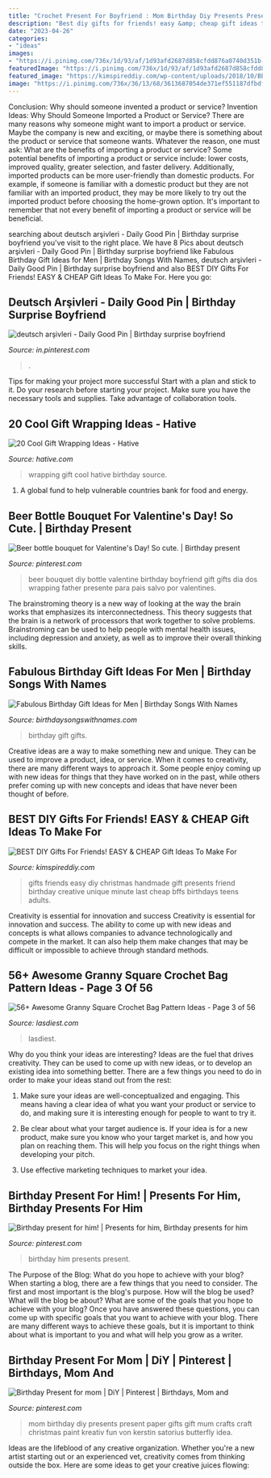 ```yaml
---
title: "Crochet Present For Boyfriend : Mom Birthday Diy Presents Present Paper Gifts Gift Mum Crafts Craft Christmas Paint Kreativ Fun Von Kerstin Satorius Butterfly Idea"
description: "Best diy gifts for friends! easy &amp; cheap gift ideas to make for"
date: "2023-04-26"
categories:
- "ideas"
images:
- "https://i.pinimg.com/736x/1d/93/af/1d93afd2687d858cfdd876a0740d351b--birthday-presents-for-him-birthday-gifts.jpg"
featuredImage: "https://i.pinimg.com/736x/1d/93/af/1d93afd2687d858cfdd876a0740d351b--birthday-presents-for-him-birthday-gifts.jpg"
featured_image: "https://kimspireddiy.com/wp-content/uploads/2018/10/BEST-DIY-Gifts-For-Friends-EASY-and-CHEAP-Gift-Ideas-To-Make-For-Birthdays-Christmas-Gifts-Creative-and-Unique-Presents-That-Are-Cute-Last-Minute-Handmade-Ideas-BFFs-Teens-8.jpg"
image: "https://i.pinimg.com/736x/36/13/68/3613687054de371ef551187dfbdf953f.jpg"
---
```



Conclusion: Why should someone invented a product or service?
Invention Ideas: Why Should Someone Imported a Product or Service?
There are many reasons why someone might want to import a product or service. Maybe the company is new and exciting, or maybe there is something about the product or service that someone wants. Whatever the reason, one must ask: What are the benefits of importing a product or service? 
Some potential benefits of importing a product or service include: lower costs, improved quality, greater selection, and faster delivery. Additionally, imported products can be more user-friendly than domestic products. For example, if someone is familiar with a domestic product but they are not familiar with an imported product, they may be more likely to try out the imported product before choosing the home-grown option. 
It's important to remember that not every benefit of importing a product or service will be beneficial.

	

		
searching about deutsch arşivleri - Daily Good Pin | Birthday surprise boyfriend you've visit to the right place. We have 8 Pics about deutsch arşivleri - Daily Good Pin | Birthday surprise boyfriend like Fabulous Birthday Gift Ideas for Men | Birthday Songs With Names, deutsch arşivleri - Daily Good Pin | Birthday surprise boyfriend and also BEST DIY Gifts For Friends! EASY &amp; CHEAP Gift Ideas To Make For. Here you go:
		
    
## Deutsch Arşivleri - Daily Good Pin | Birthday Surprise Boyfriend

<img loading=lazy src="https://i.pinimg.com/736x/36/13/68/3613687054de371ef551187dfbdf953f.jpg" onerror="this.onerror=null;this.src='https://tse1.mm.bing.net/th?id=OIP.Beb2-GcdDhA7woVE4n_sLQHaNx&amp;pid=15.1';" alt="deutsch arşivleri - Daily Good Pin | Birthday surprise boyfriend">

_Source: in.pinterest.com_

>. 

	

Tips for making your project more successful
Start with a plan and stick to it.
Do your research before starting your project.
Make sure you have the necessary tools and supplies.
Take advantage of collaboration tools.

    
## 20 Cool Gift Wrapping Ideas - Hative

<img loading=lazy src="http://hative.com/wp-content/uploads/2014/10/gift-wrapping-ideas/4-cool-gift-wrapping-ideas.jpg" onerror="this.onerror=null;this.src='https://tse2.mm.bing.net/th?id=OIP.DM290G5GGwFg2ZJmXLjxnAHaLH&amp;pid=15.1';" alt="20 Cool Gift Wrapping Ideas - Hative">

_Source: hative.com_

>wrapping gift cool hative birthday source. 

	

1. A global fund to help vulnerable countries bank for food and energy.

    
## Beer Bottle Bouquet For Valentine&#039;s Day! So Cute. | Birthday Present

<img loading=lazy src="https://i.pinimg.com/736x/d7/ec/0f/d7ec0f34b326f0e1ce0287e15589a65d--beer-bouquet-wrapping-ideas.jpg" onerror="this.onerror=null;this.src='https://tse1.mm.bing.net/th?id=OIP.zqF07eL9LBiva2dCSNOB_gHaJ3&amp;pid=15.1';" alt="Beer bottle bouquet for Valentine&#039;s Day! So cute. | Birthday present">

_Source: pinterest.com_

>beer bouquet diy bottle valentine birthday boyfriend gift gifts dia dos wrapping father presente para pais salvo por valentines. 

	

The brainstroming theory is a new way of looking at the way the brain works that emphasizes its interconnectedness. This theory suggests that the brain is a network of processors that work together to solve problems. Brainstroming can be used to help people with mental health issues, including depression and anxiety, as well as to improve their overall thinking skills.

    
## Fabulous Birthday Gift Ideas For Men | Birthday Songs With Names

<img loading=lazy src="https://birthdaysongswithnames.com/wp-content/uploads/2014/07/Personalized-Birthday-Gifts-For-Men.jpg" onerror="this.onerror=null;this.src='https://tse4.mm.bing.net/th?id=OIP.QMnWMRnIcaaLRCyzQwFeHgHaEo&amp;pid=15.1';" alt="Fabulous Birthday Gift Ideas for Men | Birthday Songs With Names">

_Source: birthdaysongswithnames.com_

>birthday gift gifts. 

	

Creative ideas are a way to make something new and unique. They can be used to improve a product, idea, or service. When it comes to creativity, there are many different ways to approach it. Some people enjoy coming up with new ideas for things that they have worked on in the past, while others prefer coming up with new concepts and ideas that have never been thought of before.

    
## BEST DIY Gifts For Friends! EASY &amp; CHEAP Gift Ideas To Make For

<img loading=lazy src="https://kimspireddiy.com/wp-content/uploads/2018/10/BEST-DIY-Gifts-For-Friends-EASY-and-CHEAP-Gift-Ideas-To-Make-For-Birthdays-Christmas-Gifts-Creative-and-Unique-Presents-That-Are-Cute-Last-Minute-Handmade-Ideas-BFFs-Teens-8.jpg" onerror="this.onerror=null;this.src='https://tse2.mm.bing.net/th?id=OIP.k5926199AfVMNOe558M1XwHaLH&amp;pid=15.1';" alt="BEST DIY Gifts For Friends! EASY &amp; CHEAP Gift Ideas To Make For">

_Source: kimspireddiy.com_

>gifts friends easy diy christmas handmade gift presents friend birthday creative unique minute last cheap bffs birthdays teens adults. 

	

Creativity is essential for innovation and success
Creativity is essential for innovation and success. The ability to come up with new ideas and concepts is what allows companies to advance technologically and compete in the market. It can also help them make changes that may be difficult or impossible to achieve through standard methods.

    
## 56+ Awesome Granny Square Crochet Bag Pattern Ideas - Page 3 Of 56

<img loading=lazy src="https://www.lasdiest.com/wp-content/uploads/2019/05/0dcf5ac22c458cd47d833d3cb3501a9e-granny-square-bag-granny-squares-e1557534075707.jpg" onerror="this.onerror=null;this.src='https://tse3.mm.bing.net/th?id=OIP.RZCGq79dl0PCQF50f_FnSwAAAA&amp;pid=15.1';" alt="56+ Awesome Granny Square Crochet Bag Pattern Ideas - Page 3 of 56">

_Source: lasdiest.com_

>lasdiest. 

	

Why do you think your ideas are interesting?
Ideas are the fuel that drives creativity. They can be used to come up with new ideas, or to develop an existing idea into something better. There are a few things you need to do in order to make your ideas stand out from the rest:
1. Make sure your ideas are well-conceptualized and engaging. This means having a clear idea of what you want your product or service to do, and making sure it is interesting enough for people to want to try it.

2. Be clear about what your target audience is. If your idea is for a new product, make sure you know who your target market is, and how you plan on reaching them. This will help you focus on the right things when developing your pitch.

3. Use effective marketing techniques to market your idea.

    
## Birthday Present For Him! | Presents For Him, Birthday Presents For Him

<img loading=lazy src="https://i.pinimg.com/736x/1d/93/af/1d93afd2687d858cfdd876a0740d351b--birthday-presents-for-him-birthday-gifts.jpg" onerror="this.onerror=null;this.src='https://tse1.mm.bing.net/th?id=OIP.32xZJv2TvR_zHKLPtA74UgHaJ3&amp;pid=15.1';" alt="Birthday present for him! | Presents for him, Birthday presents for him">

_Source: pinterest.com_

>birthday him presents present. 

	

The Purpose of the Blog: What do you hope to achieve with your blog?
When starting a blog, there are a few things that you need to consider. The first and most important is the blog's purpose. How will the blog be used? What will the blog be about? What are some of the goals that you hope to achieve with your blog? Once you have answered these questions, you can come up with specific goals that you want to achieve with your blog. There are many different ways to achieve these goals, but it is important to think about what is important to you and what will help you grow as a writer.

    
## Birthday Present For Mom | DiY | Pinterest | Birthdays, Mom And

<img loading=lazy src="https://s-media-cache-ak0.pinimg.com/736x/02/8e/63/028e637687c0885f73ef5eda8bf76101.jpg" onerror="this.onerror=null;this.src='https://tse4.mm.bing.net/th?id=OIP.MJ0MRbT_TKbwYgM444AyowHaJ3&amp;pid=15.1';" alt="Birthday Present for mom | DiY | Pinterest | Birthdays, Mom and">

_Source: pinterest.com_

>mom birthday diy presents present paper gifts gift mum crafts craft christmas paint kreativ fun von kerstin satorius butterfly idea. 

	

Ideas are the lifeblood of any creative organization. Whether you're a new artist starting out or an experienced vet, creativity comes from thinking outside the box. Here are some ideas to get your creative juices flowing: 

